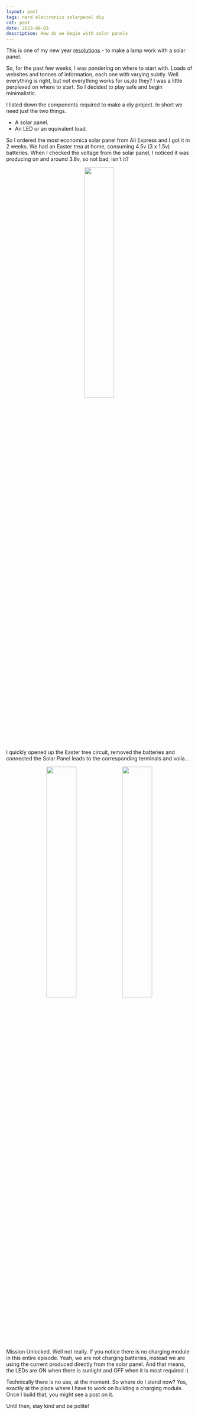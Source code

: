 ```yaml
---
layout: post
tags: nerd electronics solarpanel diy
cat: post
date: 2023-06-03
description: How do we begin with solar panels
---
```


This is one of my new year [resolutions](/blog/2023/01/17/new-year-resolutions.html) - to make a lamp work with a solar panel.

So, for the past few weeks, I was pondering on where to start with. Loads of websites and tonnes of information, each one with varying subtly. Well everything is right, but not everything works for us,do they? I was a little perplexed on where to start. So I decided to play safe and begin minimalistic.

I listed down the components required to make a diy project. In short we need just the two things.
- A solar panel.
- An LED or an equivalent load.

So I ordered the most economica solar panel from Ali Express and I got it in 2 weeks. We had an Easter trea at home, consuming 4.5v (3 x 1.5v) batteries. When I checked the voltage from the solar panel, I noticed it was producing on and around 3.8v, so not bad, isn't it?

<p style="text-align:center;"> 
    <img src="/blog/assets/images/SolarPanel_01.jpeg" width="40%"/> 
</p>

I quickly opened up the Easter tree circuit, removed the batteries and connected the Solar Panel leads to the corresponding terminals and voila...

<p style="text-align:center;"> 
    <img src="/blog/assets/images/SolarPanel_02.jpeg" width="40%"/> 
    <img src="/blog/assets/images/SolarPanel_03.jpeg" width="40%"/> 
</p>

Mission Unlocked. Well not really. If you notice there is no charging module in this entire episode. Yeah, we are not charging batteries, instead we are using the current produced directly from the solar panel. And that means, the LEDs are ON when there is sunlight and OFF when it is most required :)

Technically there is no use, at the moment. So where do I stand now? Yes, exactly at the place where I have to work on building a charging module. Once I build that, you might see a post on it. 

Until then, stay kind and be polite!

